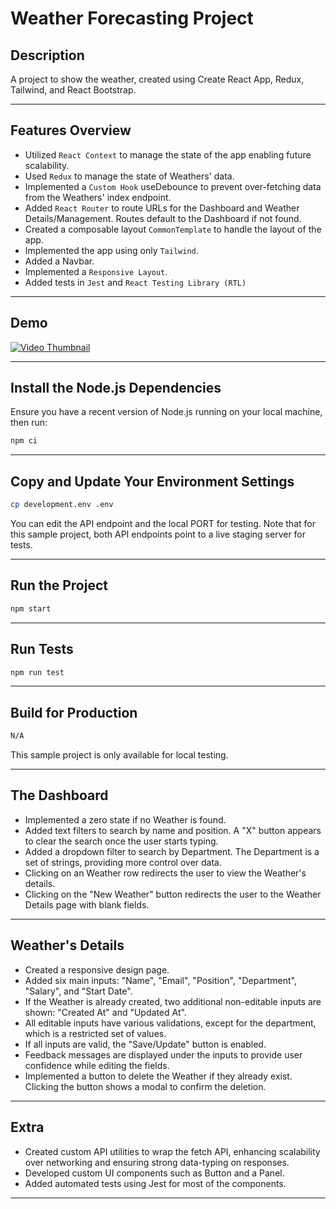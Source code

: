 
# Weather Forecasting Project

## Description

A project to show the weather, created using Create React App, Redux, Tailwind, and React Bootstrap.

---

## Features Overview

- Utilized `React Context` to manage the state of the app enabling future scalability.
- Used `Redux` to manage the state of Weathers' data.
- Implemented a `Custom Hook` useDebounce to prevent over-fetching data from the Weathers' index endpoint.
- Added `React Router` to route URLs for the Dashboard and Weather Details/Management. Routes default to the Dashboard if not found.
- Created a composable layout  `CommonTemplate` to handle the layout of the app.
- Implemented the app using only `Tailwind`.
- Added a Navbar.
- Implemented a `Responsive Layout`.
- Added tests in `Jest` and `React Testing Library (RTL)`

---

## Demo

[![Video Thumbnail](https://www.buddyget.net/static/img/pictures/2bd33242-370e-40c2-b2ae-8625f30dda51.png)](https://drive.google.com/file/d/19C17Y1L3P6fLAU6oyZW1Xad0PQRD4MgU/view?usp=sharing)


---

## Install the Node.js Dependencies

Ensure you have a recent version of Node.js running on your local machine, then run:

```sh
npm ci
```

---

## Copy and Update Your Environment Settings

```sh
cp development.env .env
```

You can edit the API endpoint and the local PORT for testing. Note that for this sample project, both API endpoints point to a live staging server for tests.

---

## Run the Project

```sh
npm start
```

---

## Run Tests

```sh
npm run test
```

---

## Build for Production

```sh
N/A
```

This sample project is only available for local testing.

---


## The Dashboard

- Implemented a zero state if no Weather is found.
- Added text filters to search by name and position. A "X" button appears to clear the search once the user starts typing.
- Added a dropdown filter to search by Department. The Department is a set of strings, providing more control over data.
- Clicking on an Weather row redirects the user to view the Weather's details.
- Clicking on the "New Weather" button redirects the user to the Weather Details page with blank fields.

---

## Weather's Details

- Created a responsive design page.
- Added six main inputs: "Name", "Email", "Position", "Department", "Salary", and "Start Date".
- If the Weather is already created, two additional non-editable inputs are shown: "Created At" and "Updated At".
- All editable inputs have various validations, except for the department, which is a restricted set of values.
- If all inputs are valid, the "Save/Update" button is enabled.
- Feedback messages are displayed under the inputs to provide user confidence while editing the fields.
- Implemented a button to delete the Weather if they already exist. Clicking the button shows a modal to confirm the deletion.

---

## Extra


- Created custom API utilities to wrap the fetch API, enhancing scalability over networking and ensuring strong data-typing on responses.
- Developed custom UI components such as Button and a Panel.
- Added automated tests using Jest for most of the components.

---
